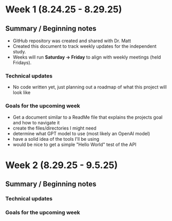 # Week 1 (8.24.25 - 8.29.25)
## **Summary / Beginning notes**
- GitHub repository was created and shared with Dr. Matt
- Created this document to track weekly updates for the independent study.  
- Weeks will run **Saturday → Friday** to align with weekly meetings (held Fridays).
### Technical updates
- No code written yet, just planning out a roadmap of what this project will look like

### Goals for the upcoming week
- Get a document similar to a ReadMe file that explains the projects goal and how to navigate it
- create the files/directories I might need
- determine what GPT model to use (most likely an OpenAI model)
- have a solid idea of the tools I'll be using 
- would be nice to get a simple "Hello World" test of the API 


# Week 2 (8.29.25 - 9.5.25)
## **Summary / Beginning notes**

### Technical updates

### Goals for the upcoming week
